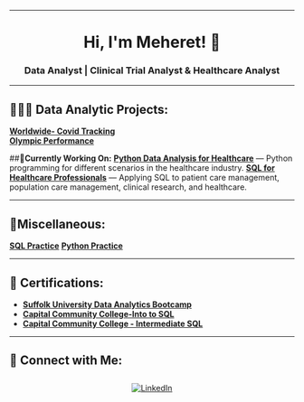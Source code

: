 
--------------------------------------------------------------------------------------------------------------------------------------------------------------------------------
 
<h1 align="center">Hi, I'm Meheret! 👋</h1>
<h3 align="center">Data Analyst | Clinical Trial Analyst & Healthcare Analyst  

<hr>

## 👩🏻‍💻 **Data Analytic Projects:**
**[Worldwide- Covid Tracking](https://github.com/Meret433/Worldwide-Covid-Tracking-)**  
**[Olympic Performance](https://github.com/Meret433/Olympic-Performance/tree/main)**

##🌱**Currently Working On:**
**[Python Data Analysis for Healthcare]( )** — Python programming for different scenarios in the healthcare industry.
**[SQL for Healthcare Professionals]( )** — Applying SQL to patient care management, population care management, clinical research, and healthcare.



<hr>

## 💼**Miscellaneous:**
[**SQL Practice**](https://github.com/Meret433/SQL-Practice)
[**Python Practice**](https://github.com/Meret433/Python-Practice)


<hr>

## 📄 **Certifications:**

- [**Suffolk University Data Analytics Bootcamp**](  )
- [**Capital Community College-Into to SQL**](https://imgur.com/a/6XMuiUl) 
- [**Capital Community College - Intermediate SQL**](https://imgur.com/a/scboJAq)

<hr>

## 🤳 **Connect with Me:**

<div align="center">
  <a href="https://www.linkedin.com/in/meheret-abebe/" target="_blank">
    <img src="https://img.icons8.com/doodle/40/000000/linkedin--v2.png" alt="LinkedIn" style="margin: 10px;">
  </a>


</div>


<!--
<h1>Hi, I'm Meheret, a <a href="https://www.linkedin.com/in/meheret-abebe/">Data Analytics Professional</a></h1>



<h2>Data Analytics Projects:</h2>

- <b>SQL Practice </b>
  - [SQL Practice](https://github.com/Meret433/SQL-Practice)
- <b>Python Practice</b>
  - [Python Practice](https://github.com/Meret433/Python-Practice)<b>
- <b>Portfolio-Project</b>
  - [Worldwide-Covid Tracking](https://github.com/Meret433/Worldwide-Covid-Tracking-)
  - [Olympic Performance](https://github.com/Meret433/Olympic-Performance/tree/main)


<h2> 🤳 Connect with me:</h2>

[<img align="left" alt="MeheretAbebe | LinkedIn" width="22px" src="https://cdn.jsdelivr.net/npm/simple-icons@v3/icons/linkedin.svg" />][linkedin]

[linkedin]: https://www.linkedin.com/in/meheret-abebe/


Here are some ideas to get you started:

- 🔭 I’m currently working on ...
- 🌱 I’m currently learning ...
- 👯 I’m looking to collaborate on ...
- 🤔 I’m looking for help with ...
- 💬 Ask me about ...
- 📫 How to reach me: ...
- 😄 Pronouns: ...
- ⚡ Fun fact: ...
-->
